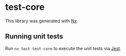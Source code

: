 # test-core

This library was generated with [Nx](https://nx.dev).

## Running unit tests

Run `nx test test-core` to execute the unit tests via [Jest](https://jestjs.io).
